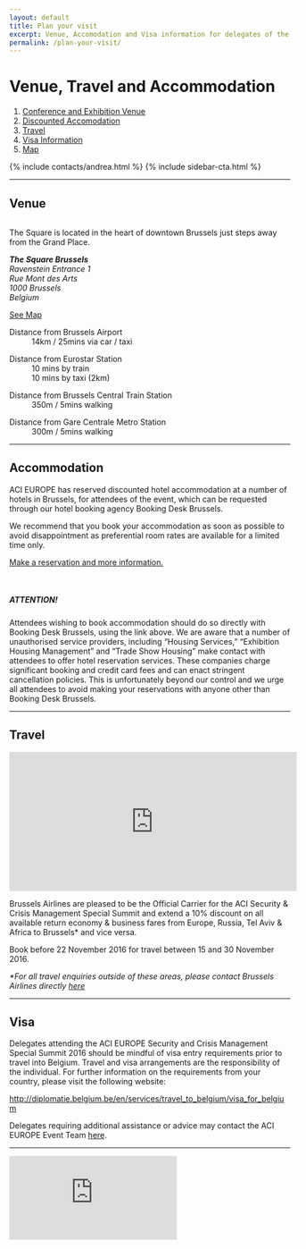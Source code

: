 ```yaml
---
layout: default
title: Plan your visit
excerpt: Venue, Accomodation and Visa information for delegates of the ACI EUROPE Security Summit in Brussels, November 2016.
permalink: /plan-your-visit/
---
```


<div class="temp-content-top homepage-jumbotron">
    <div class="container container-md">
        <div class="row">
            <div class="col-sm-8">
                <main>
                    <h1 class="margin-top-none"><strong>Venue, Travel and Accommodation</strong></h1>
                    <ol>
                        <li><a href="#venue">Conference and Exhibition Venue</a></li>
                        <li><a href="#accommodation">Discounted Accomodation</a></li>
                        <li><a href="#travel">Travel</a></li>
                        <li><a href="#visa">Visa Information</a></li>
                        <li class="hidden-xs"><a href="#map">Map</a></li>
                    </ol>
                </main>
            </div>
            <div class="col-sm-4">
                <aside class="aside">
                    {% include contacts/andrea.html %} {% include sidebar-cta.html %}
                </aside>
            </div>
        </div>
    </div>
</div>
<section class="section" id="venue">
    <div class="container container-md">
        <!-- Example row of columns -->
        <hr class="hr-lg">
        <div class="row bs-columns-clearfix">
            <div class="col-sm-4 col-md-4 col-lg-4">
                <h2 class="margin-top-none">Venue</h2>
            </div>
            <div class="col-sm-8 col-md-8 col-lg-8">
                <img src="{{ '/assets/img/plan-visit-venue-767x403.jpg' | relative_url }}" alt="" class="img-responsive margin-bottom">
                <p>The Square is located in the heart of downtown Brussels just steps away from the Grand Place.</p>
                <address>
                    <strong>The Square Brussels</strong>
                    <br> Ravenstein Entrance 1
                    <br> Rue Mont des Arts
                    <br> 1000 Brussels
                    <br> Belgium
                </address>
                <p class="hidden-xs"><a href="#map">See Map</a></p>
                <dl>
                    <dt>Distance from Brussels Airport</dt>
                    <dd>14km / 25mins via car / taxi</dd>
                </dl>
                <dl>
                    <dt>Distance from Eurostar Station</dt>
                    <dd>10 mins by train</dd>
                    <dd>10 mins by taxi (2km)</dd>
                </dl>
                <dl>
                    <dt>Distance from Brussels Central Train Station</dt>
                    <dd>350m / 5mins walking</dd>
                </dl>
                <dl>
                    <dt>Distance from Gare Centrale Metro Station</dt>
                    <dd>300m / 5mins walking</dd>
                </dl>
            </div>
        </div>
    </div>
</section>
<section class="section" id="accommodation">
    <div class="container container-md">
        <!-- Example row of columns -->
        <hr class="hr-lg">
        <div class="row bs-columns-clearfix">
            <div class="col-sm-4 col-md-4 col-lg-4">
                <h2 class="margin-top-none">Accommodation</h2>
            </div>
            <div class="col-sm-8 col-md-8 col-lg-8">
                <p>ACI EUROPE has reserved discounted hotel accommodation at a number of hotels in Brussels, for attendees of the event, which can be requested through our hotel booking agency Booking Desk Brussels.</p>
                <p>We recommend that you book your accommodation as soon as possible to avoid disappointment as preferential room rates are available for a limited time only.</p>
                <p><a href="https://secure.hotel.visitbrussels.be/congress/Search?package=1234" title="Make your reservation">Make a reservation and more information.</a></p>
                <br>
                <div class="panel panel-warning">
                    <div class="panel-heading">
                        <h5 class="panel-title"><strong>ATTENTION!</strong></h5>
                    </div>
                    <div class="panel-body">
                        <p>Attendees wishing to book accommodation should do so directly with Booking Desk Brussels, using the link above. We are aware that a number of unauthorised service providers, including “Housing Services,” “Exhibition Housing Management” and “Trade Show Housing” make contact with attendees to offer hotel reservation services. These companies charge significant booking and credit card fees and can enact stringent cancellation policies. This is unfortunately beyond our control and we urge all attendees to avoid making your reservations with anyone other than Booking Desk Brussels.</p>
                    </div>
                </div>
            </div>
        </div>
    </div>
</section>
<section class="section" id="travel">
    <div class="container container-md">
        <!-- Example row of columns -->
        <hr class="hr-lg">
        <div class="row bs-columns-clearfix">
            <div class="col-sm-4 col-md-4 col-lg-4">
                <h2 class="margin-top-none">Travel</h2>
            </div>
            <div class="col-sm-8 col-md-8 col-lg-8">
                <p>
                    <iframe src="http://www.brusselsairlines.com/widget/EN/Widget.aspx?DepBef=15/11/2016&RetAft=30/11/2016&bLockCalendar=1&txtPromoCode=11MICE2016&ddlFrom=ABJ,ACC,AGA,AJA,ALC,ATH,BJL,BCN,BSL,BIA,TXL,BER,BIO,BHX,BLQ,BRS,BRU,BUD,BJM,CTA,CKY,CPH,COO,DKR,DLA,EDI,EBB,FAO,FSC,FLR,FNA,GVA,GOT,HAM,HAJ,HER,KGL,FIH,KRK,LIS,LFW,LHR,LAD,LYS,MAD,AGP,MLA,MAN,RAK,MRS,MIL,LIN,MXP,ROB,DME,NBO,NAP,NCE,OLB,OSL,OUA,PMO,CDG,OPO,PRG,FCO,SVQ,BMA,SXB,TLV,SKG,TLS,TRN,VCE,VIE,VNO,WAW,NSI&ddlTo=BRU&bAirports=1" width="515" height="249" frameborder="0" /></iframe>
                </p>
                <p>Brussels Airlines are pleased to be the Official Carrier for the ACI Security &amp; Crisis Management Special Summit and extend a 10% discount on all available return economy & business fares from Europe, Russia, Tel Aviv &amp; Africa to Brussels* and vice versa.</p>
                <p>Book before 22 November 2016 for travel between 15 and 30 November 2016.</p>
                <p class="small"><em>*For all travel enquiries outside of these areas, please contact Brussels Airlines directly <a href="mailto:Kathleen.Vandenbroecke@brusselsairlines.com">here</a></em></p>
            </div>
        </div>
    </div>
</section>
<section class="section" id="visa">
    <div class="container container-md">
        <!-- Example row of columns -->
        <hr class="hr-lg">
        <div class="row bs-columns-clearfix">
            <div class="col-sm-4 col-md-4 col-lg-4">
                <h2 class="margin-top-none">Visa</h2>
            </div>
            <div class="col-sm-8 col-md-8 col-lg-8">
                <p>Delegates attending the ACI EUROPE Security and Crisis Management Special Summit 2016 should be mindful of visa entry requirements prior to travel into Belgium. Travel and visa arrangements are the responsibility of the individual. For further information on the requirements from your country, please visit the following website:</p>
                <p><a href="http://diplomatie.belgium.be/en/services/travel_to_belgium/visa_for_belgium">http://diplomatie.belgium.be/en/services/travel_to_belgium/visa_for_belgium</a></p>
                <p>Delegates requiring additional assistance or advice may contact the ACI EUROPE Event Team <a href="{{ site.baseurl }}{% link contact.md %}">here</a>.</p>
            </div>
        </div>
    </div>
</section>
<section class="section hidden-xs" id="map">
    <div class="container container-md">
        <!-- Example row of columns -->
        <hr class="hr-lg">
        <div class="embed-responsive embed-responsive-16by9">
            <iframe src="https://www.google.com/maps/embed?pb=!1m18!1m12!1m3!1d10076.874889167886!2d4.359280745637795!3d50.84563387117477!2m3!1f0!2f0!3f0!3m2!1i1024!2i768!4f13.1!3m3!1m2!1s0x47c3c4873c654411%3A0x68314d65accae29b!2sSquare+-+Brussels+Meeting+Centre!5e0!3m2!1sen!2suk!4v1473759464713" frameborder="0" style="border:0;" class="img-responsive" allowfullscreen></iframe>
        </div>
    </div>
</section>